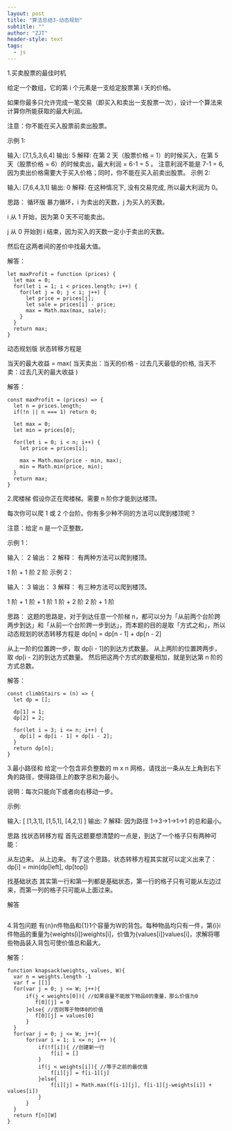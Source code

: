 ```yaml
---
layout: post
title: "算法总结3-动态规划"
subtitle: ""
author: "ZJT"
header-style: text
tags:
  - js
---
```


1.买卖股票的最佳时机

给定一个数组，它的第  i 个元素是一支给定股票第 i 天的价格。

如果你最多只允许完成一笔交易（即买入和卖出一支股票一次），设计一个算法来计算你所能获取的最大利润。

注意：你不能在买入股票前卖出股票。

示例 1:

输入: [7,1,5,3,6,4]
输出: 5
解释: 在第 2 天（股票价格 = 1）的时候买入，在第 5 天（股票价格 = 6）的时候卖出，最大利润 = 6-1 = 5 。
注意利润不能是 7-1 = 6, 因为卖出价格需要大于买入价格；同时，你不能在买入前卖出股票。
示例 2:

输入: [7,6,4,3,1]
输出: 0
解释: 在这种情况下, 没有交易完成, 所以最大利润为 0。

思路：
循环版
暴力循环，i 为卖出的天数，j 为买入的天数。

i 从 1 开始，因为第 0 天不可能卖出。

j 从 0 开始到 i 结束，因为买入的天数一定小于卖出的天数。

然后在这两者间的差价中找最大值。

解答：
```
let maxProfit = function (prices) {
  let max = 0;
  for(let i = 1; i < prices.length; i++) {
    for(let j = 0; j < i; j++) {
      let price = prices[j];
      let sale = prices[i] - price;
      max = Math.max(max, sale);
    }
  }
  return max;
}
```

动态规划版
状态转移方程是

当天的最大收益 = max(
  当天卖出：当天的价格 - 过去几天最低的价格,
  当天不卖：过去几天的最大收益
)

解答：
```
const maxProfit = (prices) => {
  let n = prices.length;
  if(!n || n === 1) return 0;

  let max = 0;
  let min = prices[0];

  for(let i = 0; i < n; i++) {
    let price = prices[i];

    max = Math.max(price - min, max);
    min = Math.min(price, min);
  }
  return max;
}

```

2.爬楼梯
假设你正在爬楼梯。需要 n  阶你才能到达楼顶。

每次你可以爬 1 或 2 个台阶。你有多少种不同的方法可以爬到楼顶呢？

注意：给定 n 是一个正整数。

示例 1：

输入： 2
输出： 2
解释： 有两种方法可以爬到楼顶。

1 阶 + 1 阶
2 阶
示例 2：

输入： 3
输出： 3
解释： 有三种方法可以爬到楼顶。

1 阶 + 1 阶 + 1 阶
1 阶 + 2 阶
2 阶 + 1 阶

思路：
这题的思路是，对于到达任意一个阶梯 n，都可以分为「从前两个台阶跨两步到达」和「从前一个台阶跨一步到达」，而本题的目的是取「方式之和」，所以动态规划的状态转移方程是
dp[n] = dp[n - 1] + dp[n - 2]

从上一阶的位置跨一步，取 dp[i - 1]的到达方式数量。
从上两阶的位置跨两步，取 dp[i - 2]的到达方式数量。
然后把这两个方式的数量相加，就是到达第 n 阶的方式总数。

解答：
```
const climbStairs = (n) => {
  let dp = [];

  dp[1] = 1;
  dp[2] = 2;

  for(let i = 3; i <= n; i++) {
    dp[i] = dp[i - 1] + dp[i - 2];
  }
  return dp[n];
}
```

3.最小路径和
给定一个包含非负整数的 m x n 网格，请找出一条从左上角到右下角的路径，使得路径上的数字总和为最小。

说明：每次只能向下或者向右移动一步。

示例:

输入:
[
  [1,3,1],
  [1,5,1],
  [4,2,1]
]
输出: 7
解释: 因为路径 1→3→1→1→1 的总和最小。

思路
找状态转移方程
首先这题要想清楚的一点是，到达了一个格子只有两种可能：

从左边来。
从上边来。
有了这个思路，状态转移方程其实就可以定义出来了：dp[i] = min(dp[left], dp[top])

找基础状态
其实第一行和第一列都是基础状态，第一行的格子只有可能从左边过来，而第一列的格子只可能从上面过来。

解答
```

```

4.背包问题
有{n}n件物品和{1}1个容量为W的背包。每种物品均只有一件，第{i}i件物品的重量为{weights[i]}weights[i]，价值为{values[i]}values[i]，求解将哪些物品装入背包可使价值总和最大。

解答：
```
function knapsack(weights, values, W){
  var n = weights.length -1
  var f = [[]]
  for(var j = 0; j <= W; j++){
      if(j < weights[0]){ //如果容量不能放下物品0的重量，那么价值为0
         f[0][j] = 0
      }else{ //否则等于物体0的价值
         f[0][j] = values[0]
      }
  }
  for(var j = 0; j <= W; j++){
      for(var i = 1; i <= n; i++ ){
          if(!f[i]){ //创建新一行
              f[i] = []
          }
          if(j < weights[i]){ //等于之前的最优值
              f[i][j] = f[i-1][j]
          }else{
              f[i][j] = Math.max(f[i-1][j], f[i-1][j-weights[i]] + values[i]) 
          }
      }
  }
  return f[n][W]
}
```












          


























